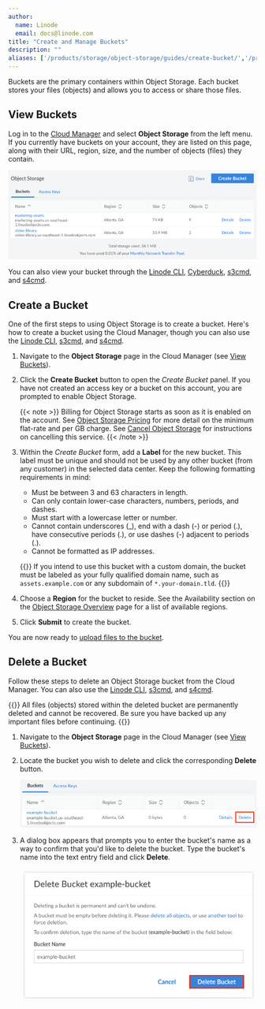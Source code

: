 ```yaml
---
author:
  name: Linode
  email: docs@linode.com
title: "Create and Manage Buckets"
description: ""
aliases: ['/products/storage/object-storage/guides/create-bucket/','/products/storage/object-storage/guides/delete-bucket/']
---
```


Buckets are the primary containers within Object Storage. Each bucket stores your files (objects) and allows you to access or share those files.

## View Buckets

Log in to the [Cloud Manager](https://cloud.linode.com/) and select **Object Storage** from the left menu. If you currently have buckets on your account, they are listed on this page, along with their URL, region, size, and the number of objects (files) they contain.

![](bucket-list.png)

You can also view your bucket through the [Linode CLI](/docs/products/storage/object-storage/guides/linode-cli/), [Cyberduck](/docs/products/storage/object-storage/guides/cyberduck/#view-your-buckets-and-files), [s3cmd](/docs/products/storage/object-storage/guides/s3cmd/#list-buckets), and [s4cmd](/docs/products/storage/object-storage/guides/s4cmd/#list-buckets).

## Create a Bucket

One of the first steps to using Object Storage is to create a bucket. Here's how to create a bucket using the Cloud Manager, though you can also use the [Linode CLI](/docs/products/storage/object-storage/guides/linode-cli/#create-a-bucket-with-the-cli), [s3cmd](/docs/products/storage/object-storage/guides/s3cmd/#create-a-bucket), and [s4cmd](/docs/products/storage/object-storage/guides/s4cmd/#create-a-bucket).

1.  Navigate to the **Object Storage** page in the Cloud Manager (see [View Buckets](#view-buckets)).

1.  Click the **Create Bucket** button to open the *Create Bucket* panel. If you have not created an access key or a bucket on this account, you are prompted to enable Object Storage.

    {{< note >}}
Billing for Object Storage starts as soon as it is enabled on the account. See [Object Storage Pricing](/docs/products/storage/object-storage/#pricing) for more detail on the minimum flat-rate and per GB charge. See [Cancel Object Storage](/docs/products/storage/object-storage/guides/cancel/) for instructions on cancelling this service.
{{< /note >}}

1.  Within the *Create Bucket* form, add a **Label** for the new bucket. This label must be unique and should not be used by any other bucket (from any customer) in the selected data center. Keep the following formatting requirements in mind:
    - Must be between 3 and 63 characters in length.
    - Can only contain lower-case characters, numbers, periods, and dashes.
    - Must start with a lowercase letter or number.
    - Cannot contain underscores (_), end with a dash (-) or period (.), have consecutive periods (.), or use dashes (-) adjacent to periods (.).
    - Cannot be formatted as IP addresses.

    {{<note>}}
If you intend to use this bucket with a custom domain, the bucket must be labeled as your fully qualified domain name, such as `assets.example.com` or any subdomain of `*.your-domain.tld`.
{{</note>}}

1.  Choose a **Region** for the bucket to reside. See the Availability section on the [Object Storage Overview](/docs/products/storage/object-storage/#availability) page for a list of available regions.

1.  Click **Submit** to create the bucket.

You are now ready to [upload files to the bucket](/docs/products/storage/object-storage/guides/manage-files/).

## Delete a Bucket

Follow these steps to delete an Object Storage bucket from the Cloud Manager. You can also use the [Linode CLI](/docs/products/storage/object-storage/guides/linode-cli/), [s3cmd](/docs/products/storage/object-storage/guides/s3cmd/#delete-a-bucket), and [s4cmd](/docs/products/storage/object-storage/guides/s4cmd/#delete-a-bucket).

{{<caution>}}
All files (objects) stored within the deleted bucket are permanently deleted and cannot be recovered. Be sure you have backed up any important files before continuing.
{{</caution>}}

1.  Navigate to the **Object Storage** page in the Cloud Manager (see [View Buckets](#view-buckets)).

1.  Locate the bucket you wish to delete and click the corresponding **Delete** button.

    ![Delete an Object Storage bucket](delete-obj-bucket.png)

1. A dialog box appears that prompts you to enter the bucket's name as a way to confirm that you'd like to delete the bucket. Type the bucket's name into the text entry field and click **Delete**.

    ![Confirm deleting the Object Storage bucket](delete-obj-bucket-confirm.png)